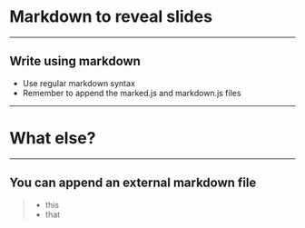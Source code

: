 # Markdown to reveal slides

---

## Write using markdown
- Use regular markdown syntax
- Remember to append the marked.js and markdown.js files

---

# What else?

---

## You can append an external markdown file
> - this
> - that
